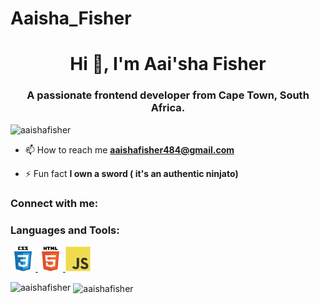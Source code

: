 # Aaisha_Fisher

<h1 align="center">Hi 👋, I'm Aai'sha Fisher</h1>
<h3 align="center">A passionate frontend developer from Cape Town, South Africa.</h3>

<p align="left"> <img src="https://komarev.com/ghpvc/?username=aaishafisher&label=Profile%20views&color=0e75b6&style=flat" alt="aaishafisher" /> </p>

- 📫 How to reach me **aaishafisher484@gmail.com**

- ⚡ Fun fact **I own a sword ( it's an authentic ninjato)**

<h3 align="left">Connect with me:</h3>
<p align="left">
</p>

<h3 align="left">Languages and Tools:</h3>
<p align="left"> <a href="https://www.w3schools.com/css/" target="_blank" rel="noreferrer"> <img src="https://raw.githubusercontent.com/devicons/devicon/master/icons/css3/css3-original-wordmark.svg" alt="css3" width="40" height="40"/> </a> <a href="https://www.w3.org/html/" target="_blank" rel="noreferrer"> <img src="https://raw.githubusercontent.com/devicons/devicon/master/icons/html5/html5-original-wordmark.svg" alt="html5" width="40" height="40"/> </a> <a href="https://developer.mozilla.org/en-US/docs/Web/JavaScript" target="_blank" rel="noreferrer"> <img src="https://raw.githubusercontent.com/devicons/devicon/master/icons/javascript/javascript-original.svg" alt="javascript" width="40" height="40"/> </a> </p>

<p><img align="left" src="https://github-readme-stats.vercel.app/api/top-langs?username=aaishafisher&show_icons=true&locale=en&layout=compact" alt="aaishafisher" /></p>

<p>&nbsp;<img align="center" src="https://github-readme-stats.vercel.app/api?username=aaishafisher&show_icons=true&locale=en" alt="aaishafisher" /></p>
